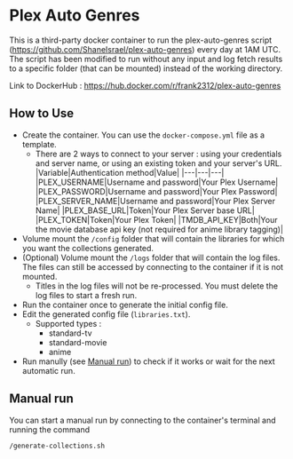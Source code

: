 # Plex Auto Genres
This is a third-party docker container to run the plex-auto-genres script (https://github.com/ShaneIsrael/plex-auto-genres) every day at 1AM UTC. The script has been modified to run without any input and log fetch results to a specific folder (that can be mounted) instead of the working directory.

Link to DockerHub : https://hub.docker.com/r/frank2312/plex-auto-genres

## How to Use
- Create the container. You can use the `docker-compose.yml` file as a template.
  - There are 2 ways to connect to your server : using your credentials and server name, or using an existing token and your server's URL.
    |Variable|Authentication method|Value|
    |---|---|---|
    |PLEX_USERNAME|Username and password|Your Plex Username|
    |PLEX_PASSWORD|Username and password|Your Plex Password|
    |PLEX_SERVER_NAME|Username and password|Your Plex Server Name|
    |PLEX_BASE_URL|Token|Your Plex Server base URL|
    |PLEX_TOKEN|Token|Your Plex Token|
    |TMDB_API_KEY|Both|Your the movie database api key (not required for anime library tagging)|
- Volume mount the `/config` folder that will contain the libraries for which you want the collections generated.
- (Optional) Volume mount the `/logs` folder that will contain the log files. The files can still be accessed by connecting to the container if it is not mounted.
  - Titles in the log files will not be re-processed. You must delete the log files to start a fresh run.
- Run the container once to generate the initial config file.
- Edit the generated config file (`libraries.txt`). 
    - Supported types :
        - standard-tv
        - standard-movie
        - anime
- Run manully (see [Manual run](#Manuel-run)) to check if it works or wait for the next automatic run.

## Manual run
You can start a manual run by connecting to the container's terminal and running the command
```
/generate-collections.sh
```
